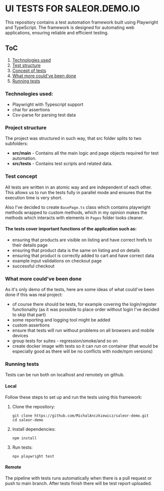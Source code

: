 # UI TESTS FOR SALEOR.DEMO.IO

This repository contains a test automation framework built using Playwright and TypeScript. 
The framework is designed for automating web applications, ensuring reliable and efficient testing.

## ToC
1. [Technologies used](#technologies)
2. [Test structure](#test-structure)
3. [Concept of tests](#test-concept)
4. [What more could've been done](#what-more)
5. [Running tests](#running-tests)

<a name="technologies"></a>

### Technologies used: 

* Playwright with Typescript support
* chai for assertions
* Csv-parse for parsing test data

<a name="test-structure"></a>

### Project structure

The project was structured in such way, that src folder splits to two subfolders:
* **src/main** -  Contains all the main logic and page objects required for test automation.
* **src/tests** - Contains test scripts and related data.

<a name="test-concept"></a>
### Test concept

All tests are written in an atomic way and are independent of each other. This allows us to run the tests fully in
parallel mode and ensures that the execution time is very short.

Also I've decided to create `BasePage.ts` class which contains playwright methods wrapped to custom methods,
which in my opinion makes the methods which interacts with elements in `Pages` folder looks cleaner. 


#### The tests cover important functions of the application such as: 

* ensuring that products are visible on listing and have correct hrefs to their details page
* ensuring that product data is the same on listing and on details
* ensuring that product is correctly added to cart and have correct data
* example input validations on checkout page
* successful checkout

<a name="what-more"></a>
### What more could've been done

As it's only demo of the tests, here are some ideas of what could've been done if this was real project: 

* of course there should be tests, for example covering the login/register functionality 
(as it was possible to place order without login I've decided to skip that part)
* some reporting and logging tool might be added
* custom assertions
* ensure that tests will run without problems on all browsers and mobile devices
* group tests for suites - regression/smoke/and so on
* create docker image with tests so it can run on container (that would be especially good as there will be no conflicts with node/npm versions)

<a name="running-tests"></a>
### Running tests

Tests can be run both on localhost and remotely on github.

#### Local

Follow these steps to set up and run the tests using this framework:

1. Clone the repository:

   ```shell
   git clone https://github.com/MichalAnczkiewicz/saleor-demo.git
   cd saleor-demo
   ```
2. Install dependencies:

    ```shell 
    npm install
    ```
3. Run tests:

    ```shell
   npx playwright test
   ```
   
#### Remote

The pipeline with tests runs automatically when there is a pull request or push to main branch. After tests finish there will be test report uploaded.
   
